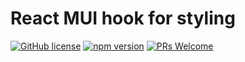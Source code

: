 # React MUI hook for styling

[![GitHub license](https://img.shields.io/badge/license-MIT-blue.svg)](https://www.npmjs.com/package/mui-styles-hook) [![npm version](https://img.shields.io/npm/v/react.svg?style=flat)](https://www.npmjs.com/package/mui-styles-hook) [![PRs Welcome](https://img.shields.io/badge/PRs-welcome-brightgreen.svg)](https://reactjs.org/docs/how-to-contribute.html#your-first-pull-request)
